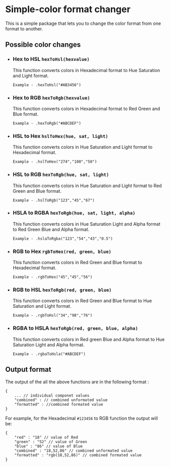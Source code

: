 # Simple-color format changer

This is a simple package that lets you to change the color format from one format to another. 

## Possible color changes

* ### Hex to HSL `hexToHsl(hexvalue)`
    This function converts colors in Hexadecimal format to Hue Saturation and Light format.

    ```
    Example - .hexToHsl("#AB3456")
    ```
* ### Hex to RGB `hexToRgb(hexvalue)`
    This function converts colors in Hexadecimal format to Red Green and Blue format.
    
    ```
    Example - .hexToRgb("#ABCDEF")
    ```
* ### HSL to Hex `hslToHex(hue, sat, light)`
    This function converts colors in Hue Saturation and Light format to Hexadecimal format.

    ```
    Example - .hslToHex("274","100","50")
    ```
* ### HSL to RGB `hexToRgb(hue, sat, light)`
    This function converts colors in Hue Saturation and Light format to Red Green and Blue format.

    ```
    Example - .hslToRgb("123","45","67")
    ```
* ### HSLA to RGBA `hexToRgb(hue, sat, light, alpha)`
    This function converts colors in Hue Saturation Light and Alpha format to Red Green Blue and Alpha format.

    ```
    Example - .hslaToRgba("123","54","43","0.5")
    ```
* ### RGB to Hex `rgbToHex(red, green, blue)`
    This function converts colors in Red Green and Blue format to Hexadecimal format.

    ```
    Example - .rgbToHex("45","45","56")
    ```
* ### RGB to HSL `hexToRgb(red, green, blue)`
    This function converts colors in Red Green and Blue format to Hue Saturation and Light format.

    ```
    Example - .rgbToHsl("34","98","76")
    ```
* ### RGBA to HSLA `hexToRgb(red, green, blue, alpha)`
    This function converts colors in Red green Blue and Alpha format to Hue Saturation Light and Alpha format.

    ```
    Example - .rgbaToHsla("#ABCDEF")
    ```

## Output format

The output of the all the above functions are in the following format :

    {
        ... // individual componet values
        "combined" : // combined unformated value
        "formatted" : //combined formated value
    }

For example, for the Hexadecimal `#123456` to RGB function the output will be: 

    {
        "red" : "18" // value of Red
        "green" : "52" // value of Green
        "blue" : "86" // value of Blue
        "combined" : "18,52,86" // combined unformated value
        "formatted" : "rgb(18,52,86)" // combined formated value
    }

    